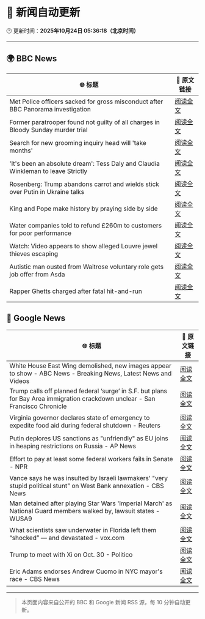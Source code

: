 # 🧠 新闻自动更新

🕒 更新时间：**2025年10月24日 05:36:18（北京时间）**

---

## 🌍 BBC News

| 🌐 标题 | 🔗 原文链接 |
|--------|-------------|
| Met Police officers sacked for gross misconduct after BBC Panorama investigation | [阅读全文](https://www.bbc.com/news/articles/cy0kynx59v0o?at_medium=RSS&at_campaign=rss) |
| Former paratrooper found not guilty of all charges in Bloody Sunday murder trial | [阅读全文](https://www.bbc.com/news/articles/c993nlken18o?at_medium=RSS&at_campaign=rss) |
| Search for new grooming inquiry head will 'take months' | [阅读全文](https://www.bbc.com/news/articles/cvgwnqeq5z0o?at_medium=RSS&at_campaign=rss) |
| 'It's been an absolute dream': Tess Daly and Claudia Winkleman to leave Strictly | [阅读全文](https://www.bbc.com/news/articles/cz0x1lr7j92o?at_medium=RSS&at_campaign=rss) |
| Rosenberg: Trump abandons carrot and wields stick over Putin in Ukraine talks | [阅读全文](https://www.bbc.com/news/articles/cnve5532v7yo?at_medium=RSS&at_campaign=rss) |
| King and Pope make history by praying side by side | [阅读全文](https://www.bbc.com/news/articles/cnve5mdze8yo?at_medium=RSS&at_campaign=rss) |
| Water companies told to refund £260m to customers for poor performance | [阅读全文](https://www.bbc.com/news/articles/cdjrymnx1e8o?at_medium=RSS&at_campaign=rss) |
| Watch: Video appears to show alleged Louvre jewel thieves escaping | [阅读全文](https://www.bbc.com/news/videos/c4g39dnyky1o?at_medium=RSS&at_campaign=rss) |
| Autistic man ousted from Waitrose voluntary role gets job offer from Asda | [阅读全文](https://www.bbc.com/news/articles/c98n53dpzx6o?at_medium=RSS&at_campaign=rss) |
| Rapper Ghetts charged after fatal hit-and-run | [阅读全文](https://www.bbc.com/news/articles/c04g5dk5wkko?at_medium=RSS&at_campaign=rss) |

## 📰 Google News

| 🌐 标题 | 🔗 原文链接 |
|--------|-------------|
| White House East Wing demolished, new images appear to show - ABC News - Breaking News, Latest News and Videos | [阅读全文](https://news.google.com/rss/articles/CBMimwFBVV95cUxOQWpBNEV3M3FVZEM4LXJTN2FhTDNldGtfTDZ2aXNXUjBvZVVKdjJMTUliSURhbHZzTkU5WVZzSXIxZG9KcW9DRHBLRF9lUXg1V05HUUVLQWJhQjBCNFdnVk1sM3B1b3hraDJZMHRDMWNtc29SRDcxcElubExGMnoxdG5IV0JtblZCaU9Dc1EyMFMtQWJQLWhMZGVBNA?oc=5) |
| Trump calls off planned federal ‘surge’ in S.F. but plans for Bay Area immigration crackdown unclear - San Francisco Chronicle | [阅读全文](https://news.google.com/rss/articles/CBMimwFBVV95cUxPT0U4S3dzTnRvV0QtbnJkSEdJLVhaYWEzV0hMb08wUTZZdldLc0g4ZnI0U1hOTjVNMHNLSlV3WmxSZnhjS2EzeGduZk5WRWZjYmhTYzNxOTMtcWVlOC04d1JGQkVCc1lDcUNhN2QxZ3drNjc1UnRZZXVlS1pJei10QktRY05HUldhWGxWakdseFNMMXctSFhqdHd1UQ?oc=5) |
| Virginia governor declares state of emergency to expedite food aid during federal shutdown - Reuters | [阅读全文](https://news.google.com/rss/articles/CBMivAFBVV95cUxOZmRRWm1rRkxxSlg0bk5sa2lGT2JHZklEaFJjZzV0WVllVy1JVTlfaUdjbzVFVk1teUFQUE9Jd0E4YW9fd1l0R3BmQ1BZWmxpMkY2Ui1lblRINWEtaThoZE9NTTl5YVpYcDRDUG5nVUhweFJBME1BOWQ3cEtFMVdnQ2cteXJOU2dyVHYxV294aTJsTWxkY3ktZEhDZmhsUHVmcnQzdVRrQnJoRXBCN2tZMHp1OVZ3d2JpRWxxWA?oc=5) |
| Putin deplores US sanctions as "unfriendly" as EU joins in heaping restrictions on Russia - AP News | [阅读全文](https://news.google.com/rss/articles/CBMinwFBVV95cUxPa05xVUJjUW90bVZHcW43RUozTzZJOVpnb0hqbFhsQXpfaC1MaEdGYzJEZ3c1MkZMMExkNWMtbS14bmxORmotV2NPaWhsSlVpUXVTUFh1c3FmVndGdzBxSXNPejA5TzZZRnRZNHctbFZ0a3lNZlctZUxta25oVEdoX1R6TmxaOUV0U0FfRWd2dE1GZ1M4aGIzZXdhd2VMRFU?oc=5) |
| Effort to pay at least some federal workers fails in Senate - NPR | [阅读全文](https://news.google.com/rss/articles/CBMidkFVX3lxTFBOOHhJZkFSZGRyTklQMnl4d0k4MVkzc1JQdThuTTZBeTZ6U3BLMGhlZHZtekFzUzFZVU1NNGtySVBmQ3dNNXRsVERfVUNBdk03blNZY215aEFWb2RQWXpfOXo2SnZrVF9qaUkxY0hydjZRbG03S3c?oc=5) |
| Vance says he was insulted by Israeli lawmakers' "very stupid political stunt" on West Bank annexation - CBS News | [阅读全文](https://news.google.com/rss/articles/CBMijgFBVV95cUxOeXhmY3RUSVhFaWdhNWdZUmdibE03OGE0eXVyNEVlMzh4dHgzcmExMjE0OVlDUlJsLTk1dERDcVM2VUFXNkMzZW05aVBtUlhpUnlLRnc1aEhZY0ZnVlp3WjBVRUhXaWFVMkltTEZFeTFTTDhHNVpldEQ0RTFfUTdseHZQWWFHQ2FLN1IxWnB30gGTAUFVX3lxTFBGOUZPRUQ1TFU5cnI5V2Z5d3hpdjBKWFhma3lNSkFMdWctSzZHU1lIZXdUaXZxTnNNQktZUWJ0Y2RUVnZTZko5WlhWb1kxaEM5UlgtSllRWlZMV1VSeEZIOXJmY3ZQYmR1SnZQY2JTakJkTE5JazZiUElvY0gzWHJDUWdJMWVYNUExOEpmR1RuY0dLQQ?oc=5) |
| Man detained after playing Star Wars 'Imperial March' as National Guard members walked by, lawsuit states - WUSA9 | [阅读全文](https://news.google.com/rss/articles/CBMigAJBVV95cUxQSXhaZUtKSEFtY2QtNFZSLVZ1TkxNZmpPcm4wbHhudm5GMkhpb1VBZWpvdU5WZVBoNE9TbFd5YW1MblZyaWxERkdxWTd6UVU5ODlkdDA3aXZqM0hLZVBncTFrSTBMdGxIeHFmcWY4amxSN0k0bDBrbjBCd21nTWpwZF9ISXJNVE9BaDQwckJ6dHFmM3BpVWRadDQwZ3JURFphcDZmV3A1aTFheTk2Z3M0YjhMYzRKdFVWcHBXb1YxbjBBR19Jbm16SWxmbnZyY3RzanlpZm0zQ1BvRGY3TVRhd0YtMjNQUmxia3dDdUxwOVJHV3BPMGJiQldleEl1Z0Iy?oc=5) |
| What scientists saw underwater in Florida left them “shocked” — and devastated - vox.com | [阅读全文](https://news.google.com/rss/articles/CBMickFVX3lxTE5OX1p0MGltM3I4QUQzSG0zeVgxVHZsZ2VaVmsxejBfVV9mVV9OWXRWME1hV0NOX2VuVnljT2pZOGdoWEh2TkJDNWFSZ2Itc2gwNVI2bjNlQmhFc2pfVmtCVGhKSC11dkwxSy1FNDd5WWJidw?oc=5) |
| Trump to meet with Xi on Oct. 30 - Politico | [阅读全文](https://news.google.com/rss/articles/CBMihwFBVV95cUxQTEVaRURFN0hISld3a2wzSHpZLXFPZkh5VHFCLVpDR04tVk1XTW9JS2lial84UjFfWHRRMHc2NEpZNnhuZjlSaFBpUjRRVGdCZ2tsVjdjZnBJM1JQNDNfVXUzdC1uOG5kYjJsUkNhcmNTZ253MzVTUFhJMXNrUkFaY2tIeWRralk?oc=5) |
| Eric Adams endorses Andrew Cuomo in NYC mayor's race - CBS News | [阅读全文](https://news.google.com/rss/articles/CBMigwFBVV95cUxNQ1EwYzJzUUlLU3Y0OHd5c3Y1OEVDTE9qNWl4YW5YUFFqSVVCa3hJUGtVVWhZdHRoUXNBMXM3LVNnblhHMWQyekJDNm1Ub0Jlc1ZSUjNTcTExMnpBNHJiLXBkMkZqRnFjUjItTXFlMDFvZlRZeVJ5R2ZPWDN5eXgwWC1mbw?oc=5) |

---
> 本页面内容来自公开的 BBC 和 Google 新闻 RSS 源，每 10 分钟自动更新。
